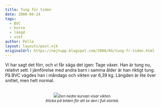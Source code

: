 ```yaml
---
title: Tung för tiden
date: 2008-04-24
tags: 
  - BVC
  - kurva
  - längd
  - vikt	
author: Pelle
layout: layouts/post.njk
originalUrl: https://nejtupp.blogspot.com/2008/04/tung-fr-tiden.html
---
```


Vi har sagt det förr, och vi får säga det igen: Tage växer. Han är tung nu, relativt sett. I jämförelse med andra barn i samma ålder är han riktigt tung. På BVC vägdes han i måndags och vikten var 6,39 kg. Längden är lite över snittet, men helt normal.<br><br><div style="text-align: center;"><img src="../../../../img/tage-anonym-kurva.jpg"><span style="font-size:85%;"><span style="font-style: italic;">Den nedre kurvan visar vikten.<br>Klicka på bilden för att se den i full storlek.</span></span><br></div>
<!-- no comments on this post -->